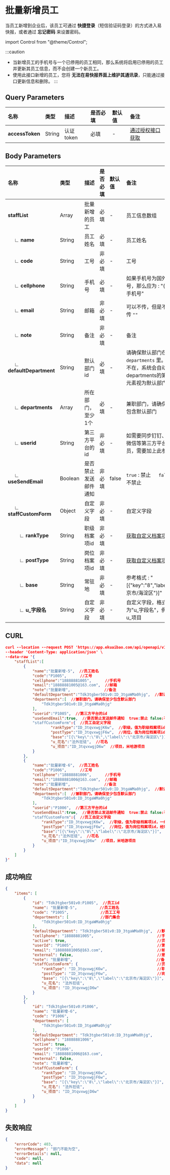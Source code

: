 # 批量新增员工
当员工新增到企业后，该员工可通过 **快捷登录**（短信验证码登录）的方式进入易快报，或者通过 **忘记密码** 来设置密码。

import Control from "@theme/Control";

<Control
method="POST"
url="/api/openapi/v1/staffs/batch/create"
/>

:::caution
- 当新增员工的手机号与一个已停用的员工相同，那么系统将启用已停用的员工并更新其员工信息，而不会创建一个新员工。
- 使用此接口新增的员工，您将 **无法在易快报界面上维护其通讯录**，只能通过接口更新信息和删除。
:::

## Query Parameters

| 名称 | 类型 | 描述 | 是否必填 | 默认值 | 备注 |
| :--- | :--- | :--- | :--- |:--- | :--- |
| **accessToken** | String | 认证token | 必填 | - | [通过授权接口获取](/docs/open-api/getting-started/auth) |

## Body Parameters

| 名称 | 类型 | 描述 | 是否必填 | 默认值 | 备注 |
| :--- | :--- | :--- | :--- |:--- | :--- |
| **staffList**                    | Array  | 批量新增的员工     | 必填  | - | 员工信息数组 |
| **&emsp; ∟ name**               | String | 员工姓名          | 必填  | - | 员工姓名 |
| **&emsp; ∟ code**               | String | 工号             | 非必填 | - | 工号 |
| **&emsp; ∟ cellphone**          | String | 手机号           | 必填   | - | 如果手机号为国外手机号，那么应为 : "(区号)手机号" |
| **&emsp; ∟ email**              | String | 邮箱             | 非必填 | - | 可以不传，但是不可以传 `""` |
| **&emsp; ∟ note**               | String | 备注             | 非必填 | - | 备注 |
| **&emsp; ∟ defaultDepartment**  | String | 默认部门id        | 必填  | - | 请确保默认部门在 `departments` 里。如果不在，系统会自动将departments的第一个元素视为默认部门 |
| **&emsp; ∟ departments**        | Array  | 所在部门，至少1个	  | 必填  | - | 兼职部门，请确保至少包含默认部门 |
| **&emsp; ∟ userid**             | String | 第三方平台的id     | 非必填 | - | 如需要同步钉钉、企业微信等第三方平台人员，需要加上此参数 |
| **&emsp; ∟ useSendEmail**       | Boolean| 是否禁止发送邮件通知	| 非必填 | false | `true` : 禁止 &emsp; `false` : 不禁止 |
| **&emsp; ∟ staffCustomForm**    | Object    | 自定义字段         | 非必填  | - | 自定义字段 |
| **&emsp;&emsp; ∟ rankType**  | String    | 职级档案项id       | 非必填  | - | [获取自定义档案项](/docs/open-api/dimensions/get-dimension-items) |
| **&emsp;&emsp; ∟ postType**  | String    | 岗位档案项id       | 非必填  | - | [获取自定义档案项](/docs/open-api/dimensions/get-dimension-items) |
| **&emsp;&emsp; ∟ base**      | String    | 常驻地            | 非必填  | - | 参考格式 : "[{\"key\":\"8\",\"label\":\"北京市/海淀区\"}]" |
| **&emsp;&emsp; ∟ u_字段名**   | String    | 自定义字段         | 非必填  | - | 自定义字段，格式为"u\_字段名"，例如 : u\_项目 |

## CURL
```json
curl --location --request POST 'https://app.ekuaibao.com/api/openapi/v1/staffs/batch/create?accessToken=ID_3tKTH780aqg:Tdk3tgber501v0' \
--header 'Content-Type: application/json' \
--data-raw '{
    "staffList":[
        {
            "name":"批量新增-5",  //员工姓名
            "code":"P1005",      //工号
            "cellphone":"18888881005",      //手机号
            "email":"18888881005@163.com",  //邮箱
            "note":"批量新增",               //备注
            "defaultDepartment":"Tdk3tgber501v0:ID_3tgaWMa0hjg",  //默认部门id
            "departments":[  //兼职部门，请确保至少包含默认部门
                "Tdk3tgber501v0:ID_3tgaWMa0hjg"  
            ],
            "userid":"P1005",  //第三方平台的id	
            "useSendEmail":true,  //是否禁止发送邮件通知  true:禁止 false:不禁止
            "staffCustomForm":{  //员工自定义字段
                    "rankType":"ID_3tqvxwgjK6w",  //职级，值为职级档案项id，一级        
                    "postType":"ID_3tqvxwgjF6w",  //岗位，值为岗位档案项id，经理
                    "base":"[{\"key\":\"8\",\"label\":\"北京市/海淀区\"}]",  //常驻地
                    "u_花名":"法外狂徒",  //花名
                    "u_项目":"ID_3tqvxwgjD6w"  //项目，米哈游项目
            }
        },
        {
            "name":"批量新增-6",  //员工姓名
            "code":"P1006",      //工号
            "cellphone":"18888881006",      //手机号
            "email":"18888881006@163.com",  //邮箱
            "note":"批量新增",               //备注
            "defaultDepartment":"Tdk3tgber501v0:ID_3tgaWMa0hjg",  //默认部门id
            "departments":[  //兼职部门，请确保至少包含默认部门
                "Tdk3tgber501v0:ID_3tgaWMa0hjg"  
            ],
            "userid":"P1006",  //第三方平台的id	
            "useSendEmail":true,  //是否禁止发送邮件通知  true:禁止 false:不禁止
            "staffCustomForm":{  //员工自定义字段
                "rankType":"ID_3tqvxwgjK6w",  //职级，值为职级档案项id，一级        
                "postType":"ID_3tqvxwgjF6w",  //岗位，值为岗位档案项id，经理
                "base":"[{\"key\":\"8\",\"label\":\"北京市/海淀区\"}]",  //常驻地
                "u_花名":"法外狂徒",  //花名
                "u_项目":"ID_3tqvxwgjD6w"  //项目，米哈游项目
            }
        }
    ]
}'
```

## 成功响应
```json
{
    "items": [
        {
            "id": "Tdk3tgber501v0:P1005",  //员工id
            "name": "批量新增-5",          //员工姓名
            "code": "P1005",              //员工工号
            "departments": [              //部门集合
                "Tdk3tgber501v0:ID_3tgaWMa0hjg"
            ],
            "defaultDepartment": "Tdk3tgber501v0:ID_3tgaWMa0hjg",  //默认部门
            "cellphone": "18888881005",                            //手机号
            "active": true,                                        //员工状态
            "userId": "P1005",                                     //第三方id
            "email": "18888881005@163.com",                        //邮箱
            "external": false,                                     //是否外部人员
            "note": "批量新增",                                     //备注
            "staffCustomForm": {                                   //员工自定义字段
                "rankType": "ID_3tqvxwgjK6w",                      //职级
                "postType": "ID_3tqvxwgjF6w",                      //岗位
                "base": "[{\"key\":\"8\",\"label\":\"北京市/海淀区\"}]",  //常驻地
                "u_花名": "法外狂徒",
                "u_项目": "ID_3tqvxwgjD6w"
            }
        },
        {
            "id": "Tdk3tgber501v0:P1006",
            "name": "批量新增-6",
            "code": "P1006",
            "departments": [
                "Tdk3tgber501v0:ID_3tgaWMa0hjg"
            ],
            "defaultDepartment": "Tdk3tgber501v0:ID_3tgaWMa0hjg",
            "cellphone": "18888881006",
            "active": true,
            "userId": "P1006",
            "email": "18888881006@163.com",
            "external": false,
            "note": "批量新增",
            "staffCustomForm": {
                "rankType": "ID_3tqvxwgjK6w",
                "postType": "ID_3tqvxwgjF6w",
                "base": "[{\"key\":\"8\",\"label\":\"北京市/海淀区\"}]",
                "u_花名": "法外狂徒",
                "u_项目": "ID_3tqvxwgjD6w"
            }
        }
    ]
}
```

## 失败响应
```json
{
    "errorCode": 403,
    "errorMessage": "部门不能为空",
    "errorDetails": null,
    "code": null,
    "data": null
}
```

